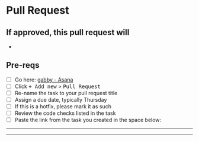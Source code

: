 # Pull Request

## If approved, this pull request will

-

## Pre-reqs

- [ ] Go here: [gabby - Asana](https://app.asana.com/0/35737884613515/list)
- [ ] Click <kbd>+ Add new</kbd> > <kbd>Pull Request</kbd>
- [ ] Re-name the task to your pull request title
- [ ] Assign a due date, typically Thursday
- [ ] If this is a hotfix, please mark it as such
- [ ] Review the code checks listed in the task
- [ ] Paste the link from the task you created in the space below:

---

---
